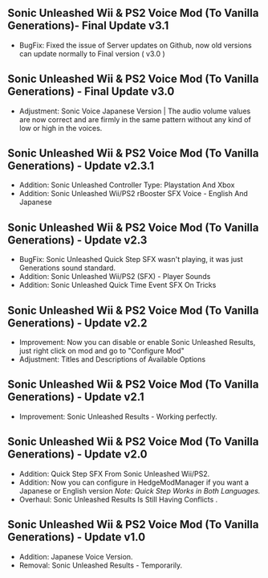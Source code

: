 ## Sonic Unleashed Wii & PS2 Voice Mod (To Vanilla Generations)- Final Update v3.1

- BugFix: Fixed the issue of Server updates on Github, now old versions can update normally to Final version ( v3.0 )


## Sonic Unleashed Wii & PS2 Voice Mod (To Vanilla Generations) - Final Update v3.0

- Adjustment: Sonic Voice Japanese Version | The audio volume values ​​are now correct and are firmly in the same pattern without any kind of low or high in the voices.


## Sonic Unleashed Wii & PS2 Voice Mod (To Vanilla Generations) - Update v2.3.1

- Addition: Sonic Unleashed Controller Type: Playstation And Xbox
- Addition: Sonic Unleashed Wii/PS2 rBooster SFX Voice - English And Japanese


## Sonic Unleashed Wii & PS2 Voice Mod (To Vanilla Generations) - Update v2.3

- BugFix: Sonic Unleashed Quick Step SFX wasn't playing, it was just Generations sound standard.
- Addition: Sonic Unleashed Wii/PS2 (SFX) - Player Sounds
- Addition: Sonic Unleashed Quick Time Event SFX On Tricks


## Sonic Unleashed Wii & PS2 Voice Mod (To Vanilla Generations) - Update v2.2

- Improvement: Now you can disable or enable Sonic Unleashed Results, just right click on mod and go to "Configure Mod"
- Adjustment: Titles and Descriptions of Available Options


## Sonic Unleashed Wii & PS2 Voice Mod (To Vanilla Generations) - Update v2.1

- Improvement: Sonic Unleashed Results - Working perfectly.


## Sonic Unleashed Wii & PS2 Voice Mod (To Vanilla Generations) - Update v2.0

- Addition: Quick Step SFX From Sonic Unleashed Wii/PS2.
- Addition: Now you can configure in HedgeModManager if you want a Japanese or English version *Note: Quick Step Works in Both Languages.*
- Overhaul: Sonic Unleashed Results Is Still Having Conflicts .


## Sonic Unleashed Wii & PS2 Voice Mod (To Vanilla Generations) - Update v1.0

- Addition: Japanese Voice Version.
- Removal: Sonic Unleashed Results - Temporarily.
